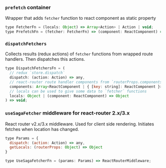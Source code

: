 ### `prefetch` container
Wrapper that adds `fetcher` function to react component as static property

```js
type FetcherFn = (locals: Object) => Array<Action> | Action | void;
type PrefetchFn = (fetcher: FetcherFn) => (component: ReactComponent) => ReactComponent;
```

### `dispatchFetchers`
Collects results (redux actions) of `fetcher` functions from wrapped route handlers.
Then dispatches this actions.

```js
type DispatchFetchersFn = (
  // redux `store.dispatch`
  dispatch: (action: Action) => any,
  // react-router route handler components from `routerProps.components`
  components: Array<ReactComponent | { [key: string]: ReactComponent }>,
  // locals can be used to give some data to `fetcher` functions
  locals: Object | (component: ReactComponent) => Object
) => void;
```

### `useSagaFetcher` middleware for react-router 2.x/3.x

React router v2.x/3.x middleware.
Used for client side rendering.
Initiates fetches when location has changed.

```js
type Params = {
  dispatch: (action: Action) => any,
  getLocals: (routerProps: Object) => Object
}

type UseSagaFetcherFn = (params: Params) => ReactRouterMiddleware;
```
